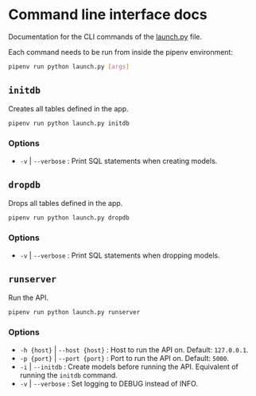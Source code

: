 # Command line interface docs

Documentation for the CLI commands of the [launch.py](../launch.py) file.

Each command needs to be run from inside the pipenv environment:

```sh
pipenv run python launch.py [args]
```

## ``initdb``

Creates all tables defined in the app.

```sh
pipenv run python launch.py initdb
```

### Options

- ``-v`` | ``--verbose`` : Print SQL statements when creating models.

## ``dropdb``

Drops all tables defined in the app.

```sh
pipenv run python launch.py dropdb
```

### Options

- ``-v`` | ``--verbose`` : Print SQL statements when dropping models.

## ``runserver``

Run the API.

```sh
pipenv run python launch.py runserver
```

### Options

- ``-h {host}`` | ``--host {host}`` : Host to run the API on. Default: `127.0.0.1`.
- ``-p {port}`` | ``--port {port}`` : Port to run the API on. Default: `5000`.
- ``-i`` | ``--initdb`` : Create models before running the API. Equivalent of running the ``initdb`` command.
- ``-v`` | ``--verbose`` : Set logging to DEBUG instead of INFO.
